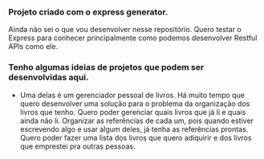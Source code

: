 ### Projeto criado com o express generator.

Ainda não sei o que vou desenvolver nesse repositório.
Quero testar o Express para conhecer principalmente como podemos desenvolver Restful APIs como ele.

### Tenho algumas ideias de projetos que podem ser desenvolvidas aqui.

- Uma delas é um gerenciador pessoal de livros. Há muito tempo que quero desenvolver uma solução para o problema da organização dos livros que tenho. Quero poder gerenciar quais livros que já li e quais ainda não li. Organizar as referências de cada um, pois quando estiver escrevendo algo e usar algum deles, já tenha as referências prontas. Quero poder fazer uma lista dos livros que quero adiquirir e dos livros que emprestei pra outras pessoas.
